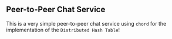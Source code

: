 ## Peer-to-Peer Chat Service

This is a very simple peer-to-peer chat service using `chord` for the implementation of the `Distributed Hash Table`!